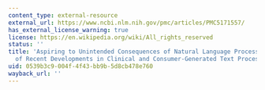 ```yaml
---
content_type: external-resource
external_url: https://www.ncbi.nlm.nih.gov/pmc/articles/PMC5171557/
has_external_license_warning: true
license: https://en.wikipedia.org/wiki/All_rights_reserved
status: ''
title: 'Aspiring to Unintended Consequences of Natural Language Processing: A Review
  of Recent Developments in Clinical and Consumer-Generated Text Processing.'
uid: 0539b3c9-004f-4f43-bb9b-5d8cb478e760
wayback_url: ''
---
```

